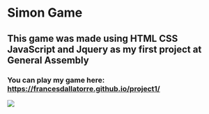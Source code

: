 # Simon Game

## This game was made using HTML CSS JavaScript and Jquery as my first project at General Assembly

### You can play my game here: https://francesdallatorre.github.io/project1/

![](/images/simon.png)
